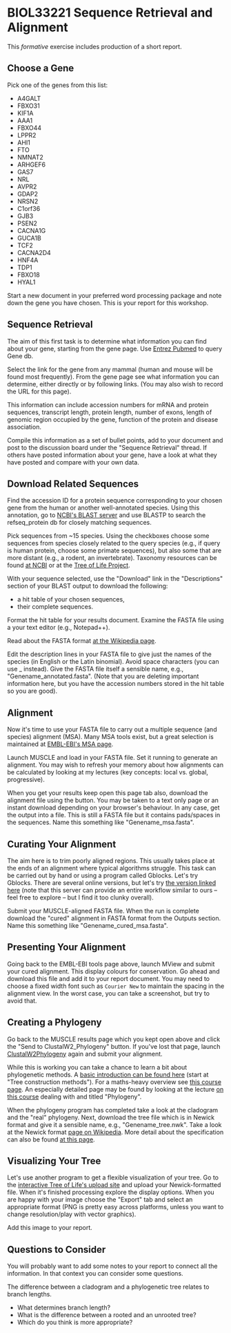 # BIOL33221 Sequence Retrieval and Alignment

This *formative* exercise includes production of a short report.

## Choose a Gene
Pick one of the genes from this list:
* A4GALT
* FBXO31
* KIF1A
* AAA1
* FBXO44
* LPPR2
* AHI1
* FTO
* NMNAT2
* ARHGEF6
* GAS7
* NRL
* AVPR2
* GDAP2
* NRSN2
* C1orf36
* GJB3
* PSEN2
* CACNA1G
* GUCA1B
* TCF2
* CACNA2D4
* HNF4A
* TDP1
* FBXO18
* HYAL1

Start a new document in your preferred word processing package and note down the gene you have chosen. This is your report for this workshop.


## Sequence Retrieval
The aim of this first task is to determine what information you can find about your gene, starting from the gene page. Use [Entrez Pubmed](http://www.ncbi.nlm.nih.gov/) to query Gene db.

Select the link for the gene from any mammal (human and mouse will be found most frequently). From the gene page see what information you can determine, either directly or by following links. (You may also wish to record the URL for this page).

This information can include accession numbers for mRNA and protein sequences, transcript length, protein length, number of exons, length of genomic region occupied by the gene, function of the protein and disease association.

Compile this information as a set of bullet points, add to your document and post to the discussion board under the "Sequence Retrieval" thread. If others have posted information about your gene, have a look at what they have posted and compare with your own data.


## Download Related Sequences
Find the accession ID for a protein sequence corresponding to your chosen gene from the human or another well-annotated species. Using this annotation, go to [NCBI's BLAST server](https://blast.ncbi.nlm.nih.gov/) and use BLASTP to search the refseq_protein db for closely matching sequences.

Pick sequences from ~15 species. Using the checkboxes choose some sequences from species closely related to the query species (e.g., if query is human protein, choose some primate sequences), but also some that are more distant (e.g., a rodent, an invertebrate). Taxonomy resources can be found [at NCBI](https://www.ncbi.nlm.nih.gov/taxonomy) or at the [Tree of Life Project](http://tolweb.org/tree/).

With your sequence selected, use the "Download" link in the "Descriptions" section of your BLAST output to download the following:
* a hit table of your chosen sequences,
* their complete sequences.

Format the hit table for your results document. Examine the FASTA file using a your text editor (e.g., Notepad++).

Read about the FASTA format [at the Wikipedia page](https://en.wikipedia.org/wiki/FASTA_format).

Edit the description lines in your FASTA file to give just the names of the species (in English or the Latin binomial). Avoid space characters (you can use _ instead). Give the FASTA file itself a sensible name, e.g., "Genename_annotated.fasta". (Note that you are deleting important information here, but you have the accession numbers stored in the hit table so you are good).


## Alignment
Now it's time to use your FASTA file to carry out a multiple sequence (and species) alignment (MSA). Many MSA tools exist, but a great selection is maintained at [EMBL-EBI's MSA page](http://www.ebi.ac.uk/Tools/msa/).

Launch MUSCLE and load in your FASTA file. Set it running to generate an alignment. You may wish to refresh your memory about how alignments can be calculated by looking at my lectures (key concepts: local vs. global, progressive).

When you get your results keep open this page tab also, download the alignment file using the button. You may be taken to a text only page or an instant download depending on your browser's behaviour. In any case, get the output into a file. This is still a FASTA file but it contains pads/spaces in the sequences. Name this something like "Genename_msa.fasta".


## Curating Your Alignment
The aim here is to trim poorly aligned regions. This usually takes place at the ends of an alignment where typical algorithms struggle. This task can be carried out by hand or using a program called Gblocks. Let's try Gblocks. There are several online versions, but let's try [the version linked here](http://phylogeny.lirmm.fr/phylo_cgi/one_task.cgi?task_type=gblocks) (note that this server can provide an entire workflow similar to ours – feel free to explore – but I find it too clunky overall).

Submit your MUSCLE-aligned FASTA file. When the run is complete download the "cured" alignment in FASTA format from the Outputs section. Name this something like "Genename_cured_msa.fasta".


## Presenting Your Alignment
Going back to the EMBL-EBI tools page above, launch MView and submit your cured alignment. This display colours for conservation. Go ahead and download this file and add it to your report document. You may need to choose a fixed width font such as ```Courier New``` to maintain the spacing in the alignment view. In the worst case, you can take a screenshot, but try to avoid that.


## Creating a Phylogeny
Go back to the MUSCLE results page which you kept open above and click the "Send to ClustalW2_Phylogeny" button. If you've lost that page, launch [ClustalW2Phylogeny](https://www.ebi.ac.uk/Tools/phylogeny/) again and submit your alignment.

While this is working you can take a chance to learn a bit about phylogenetic methods. A [basic introduction can be found here](http://www.scq.ubc.ca/introduction-to-phylogenetics/) (start at "Tree construction methods"). For a maths-heavy overview see [this course page](https://www.stat.wisc.edu/courses/st992-newton/smmb/files/phylogeny/phylogeny-4.pdf). An especially detailed page may be found by looking at the lecture [on this course](http://homes.cs.washington.edu/~ruzzo/courses/gs559/09wi/) dealing with and titled "Phylogeny".


When the phylogeny program has completed take a look at the cladogram and the "real" phylogeny. Next, download the tree file which is in Newick format and give it a sensible name, e.g., "Genename_tree.nwk". Take a look at the Newick format [page on Wikipedia](https://en.wikipedia.org/wiki/Newick_format). More detail about the specification can also be found [at this page](http://evolution.genetics.washington.edu/phylip/newicktree.html).


## Visualizing Your Tree
Let's use another program to get a flexible visualization of your tree. Go to the [interactive Tree of Life's upload site](http://itol.embl.de/upload.cgi) and upload your Newick-formatted file. When it's finished processing explore the display options. When you are happy with your image choose the "Export" tab and select an appropriate format (PNG is pretty easy across platforms, unless you want to change resolution/play with vector graphics).

Add this image to your report.


## Questions to Consider
You will probably want to add some notes to your report to connect all the information. In that context you can consider some questions.

The difference between a cladogram and a phylogenetic tree relates to branch lengths.
* What determines branch length?
* What is the difference between a rooted and an unrooted tree?
* Which do you think is more appropriate?
